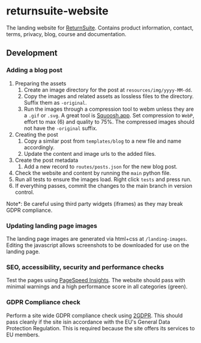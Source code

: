 # returnsuite-website

The landing website for [ReturnSuite](https://returnsuite.com). Contains product
information, contact, terms, privacy, blog, course and documentation.


## Development

### Adding a blog post

1) Preparing the assets
   1) Create an image directory for the post at `resources/img/yyyy-MM-dd`.
   2) Copy the images and related assets as lossless files to the directory.
      Suffix them as `-original`.
   3) Run the images through a compression tool to webm unless they are a `.gif`
      or `.svg`. A great tool is [Squoosh.app](https://squoosh.app/editor). Set
      compression to `WebP`, effort to max (6) and quality to 75%. The
      compressed images should not have the `-original` suffix.
2) Creating the post
   1) Copy a similar post from `templates/blog` to a new file and name
      accordingly.
   2) Update the content and image urls to the added files.
3) Create the post metadata
   1) Add a new record to `routes/posts.json` for the new blog post.
4) Check the website and content by running the `main` python file.
5) Run all tests to ensure the images load. Right click `tests` and press run.
6) If everything passes, commit the changes to the main branch in version
   control.

Note*: Be careful using third party widgets (iframes) as they may break GDPR
compliance.


### Updating landing page images

The landing page images are generated via html+css at `/landing-images`. Editing
the javascript allows screenshots to be downloaded for use on the landing page.


### SEO, accessibility, security and performance checks

Test the pages using [PageSpeed Insights](https://pagespeed.web.dev). The
website should pass with minimal warnings and a high performance score in all
categories (green).


### GDPR Compliance check

Perform a site wide GDPR compliance check using [2GDPR](https://2gdpr.com/).
This should pass cleanly if the site isin accordance with the EU's General Data
Protection Regulation. This is required because the site offers its services
to EU members.
